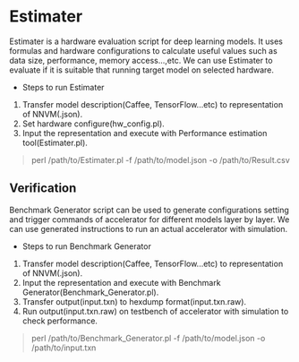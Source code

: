 Estimater
================================
Estimater is a hardware evaluation script for deep learning models. It uses formulas and hardware configurations to calculate useful values such as data size, performance, memory access...,etc. We can use Estimater to evaluate if it is suitable that running target model on selected hardware.

- Steps to run Estimater
1. Transfer model description(Caffee, TensorFlow...etc) to representation of NNVM(.json).
2. Set hardware configure(hw_config.pl).
3. Input the representation and execute with Performance estimation tool(Estimater.pl).

> perl /path/to/Estimater.pl -f /path/to/model.json -o /path/to/Result.csv

Verification
--------------------------------
Benchmark Generator script can be used to generate configurations setting and trigger commands of accelerator for different models layer by layer. We can use generated instructions to run an actual accelerator with simulation.

- Steps to run Benchmark Generator
1. Transfer model description(Caffee, TensorFlow...etc) to representation of NNVM(.json).
2. Input the representation and execute with Benchmark Generator(Benchmark_Generator.pl).
3. Transfer output(input.txn) to hexdump format(input.txn.raw).
3. Run output(input.txn.raw) on testbench of accelerator with simulation to check performance.

> perl /path/to/Benchmark_Generator.pl -f /path/to/model.json -o /path/to/input.txn

